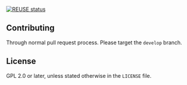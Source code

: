 [![REUSE status](https://api.reuse.software/badge/github.com/gigya/drupal8)](https://api.reuse.software/info/github.com/gigya/drupal8)

## Contributing

Through normal pull request process. Please target the `develop` branch.

## License

GPL 2.0 or later, unless stated otherwise in the `LICENSE` file.
